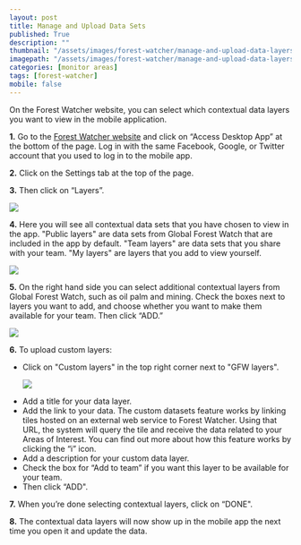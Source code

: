 ```yaml
---
layout: post
title: Manage and Upload Data Sets
published: True
description: ""
thumbnail: "/assets/images/forest-watcher/manage-and-upload-data-layers/thumbnail.png"
imagepath: "/assets/images/forest-watcher/manage-and-upload-data-layers"
categories: [monitor areas]
tags: [forest-watcher]
mobile: false
---
```

<div id="desktopContent" class="content">
  <p>On the Forest Watcher website, you can select which contextual data layers you want to view in the mobile application.</p>
  <p><strong>1.</strong> Go to the <a href="http://fw.globalforestwatch.org" target="_blank">Forest Watcher website</a> and click on “Access Desktop App” at the bottom of the page. Log in with the same Facebook, Google, or Twitter account that you used to log in to the mobile app.</p>
  <p><strong>2.</strong> Click on the Settings tab at the top of the page.</p>
  <p><strong>3.</strong> Then click on “Layers”.</p>
  <p><img src="{{site.baseurl}}{{page.imagepath}}/desktop/15a.png"/></p>
  <p><strong>4.</strong> Here you will see all contextual data sets that you have chosen to view in the app. "Public layers" are data sets from Global Forest Watch that are included in the app by default. "Team layers" are data sets that you share with your team. "My layers" are layers that you add to view yourself.</p>
  <p><img src="{{site.baseurl}}{{page.imagepath}}/desktop/15b.png"/></p>
  <p><strong>5.</strong> On the right hand side you can select additional contextual layers from Global Forest Watch, such as oil palm and mining. Check the boxes next to layers you want to add, and choose whether you want to make them available for your team. Then click “ADD.”</p>
  <p><img src="{{site.baseurl}}{{page.imagepath}}/desktop/15c.png"/></p>
  <p><strong>6.</strong> To upload custom layers:</p>
    <ul>
      <li>Click on "Custom layers" in the top right corner next to "GFW layers".</li>
      <p><img src="{{site.baseurl}}{{page.imagepath}}/desktop/15e.png"/></p>
      <li>Add a title for your data layer.</li>
      <li>Add the link to your data. The custom datasets feature works by linking tiles hosted on an external web service to Forest Watcher. Using that URL, the system will query the tile and receive the data related to your Areas of Interest. You can find out more about how this feature works by clicking the “i” icon.</li>
      <li>Add a description for your custom data layer.</li>
      <li>Check the box for “Add to team” if you want this layer to be available for your team.</li>
      <li>Then click “ADD".</li>
    </ul>
  <p><strong>7.</strong> When you’re done selecting contextual layers, click on “DONE".</p>
  <p><strong>8.</strong> The contextual data layers will now show up in the mobile app the next time you open it and update the data.</p>

  
  </div>

<div id="mobileContent" class="content">
</div>
